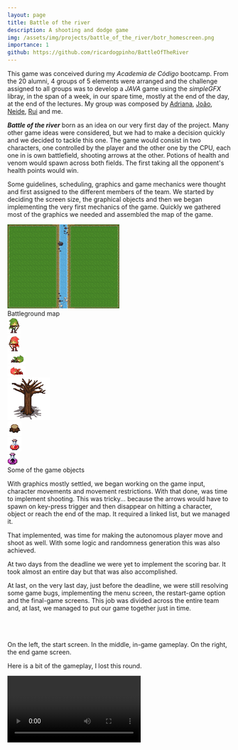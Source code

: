 ```yaml
---
layout: page
title: Battle of the river
description: A shooting and dodge game
img: /assets/img/projects/battle_of_the_river/botr_homescreen.png
importance: 1
github: https://github.com/ricardogpinho/BattleOfTheRiver
---
```


This game was conceived during my *Academia de Código* bootcamp.
From the 20 alumni, 4 groups of 5 elements were arranged and the challenge assigned to all groups was to develop a *JAVA* game using the *simpleGFX* libray, in the span of a week, in our spare time, mostly at the end of the day, at the end of the lectures.
My group was composed by [Adriana](https://github.com/AdrianaAC), [João](https://github.com/joaopinheiro10), [Neide](https://github.com/NeideMargarido), [Rui](https://github.com/ruipatricio72) and me.

***Battle of the river*** born as an idea on our very first day of the project. Many other game ideas were considered, but we had to make a decision quickly and we decided to tackle this one. The game would consist in two characters, one controlled by the player and the other one by the CPU, each one in is own battlefield, shooting arrows at the other. Potions of health and venom would spawn across both fields. The first taking all the opponent's health points would win.

Some guidelines, scheduling, graphics and game mechanics were thought and first assigned to the different members of the team.
We started by deciding the screen size, the graphical objects and then we began implementing the very first mechanics of the game.
Quickly we gathered most of the graphics we needed and assembled the map of the game.
<div class="text-center">
    <img src="/assets/img/projects/battle_of_the_river/resources/map-1.png" class="img-fluid rounded z-depth-1" width="50%" height="50%">
    <div class="caption">
        Battleground map
    </div>
</div>

<div class="d-flex justify-content-center">
    <div>
        <img src="/assets/img/projects/battle_of_the_river/resources/shootVerde1.png" class="img-fluid rounded">
    </div>
    <div>
        <img src="/assets/img/projects/battle_of_the_river/resources/shootVermelho2.png" class="img-fluid rounded">
    </div>
    <div>
        <img src="/assets/img/projects/battle_of_the_river/resources/deadVerde1.png" class="img-fluid rounded">
     </div>
    <div>
        <img src="/assets/img/projects/battle_of_the_river/resources/deadVermelho2.png" class="img-fluid rounded">
     </div>
    <div>
        <img src="/assets/img/projects/battle_of_the_river/resources/tree4_3x3.png" class="img-fluid rounded">
    </div>
    <div>
        <img src="/assets/img/projects/battle_of_the_river/resources/tree6_1x1.png" class="img-fluid rounded">
    </div>
    <div>
        <img src="/assets/img/projects/battle_of_the_river/resources/potionHP.png" class="img-fluid rounded">
    </div>
    <div>
        <img src="/assets/img/projects/battle_of_the_river/resources/venomPotion.png" class="img-fluid rounded">
    </div>
</div> 
<div class="caption">
    Some of the game objects
</div>

With graphics mostly settled, we began working on the game input, character movements and movement restrictions.
With that done, was time to implement shooting. This was tricky... because the arrows would have to spawn on key-press trigger and then disappear on hitting a character, object or reach the end of the map. It required a linked list, but we managed it.

That implemented, was time for making the autonomous player move and shoot as well. With some logic and randomness generation this was also achieved.

At two days from the deadline we were yet to implement the scoring bar. It took almost an entire day but that was also accomplished.

At last, on the very last day, just before the deadline, we were still resolving some game bugs, implementing the menu screen, the restart-game option and the final-game screens. This job was divided across the entire team and, at last, we managed to put our game together just in time.    

<div class="row">
    <div class="col-sm mt-3 mt-md-0">
        <img class="img-fluid rounded z-depth-1" src="{{ '/assets/img/projects/battle_of_the_river/homescreen.png' | relative_url }}" alt="" title="example image"/>
    </div>
    <div class="col-sm mt-3 mt-md-0">
        <img class="img-fluid rounded z-depth-1" src="{{ '/assets/img/projects/battle_of_the_river/gameplay_1.png' | relative_url }}" alt="" title="example image"/>
    </div>
    <div class="col-sm mt-3 mt-md-0">
        <img class="img-fluid rounded z-depth-1" src="{{ '/assets/img/projects/battle_of_the_river/endscreen.png' | relative_url }}" alt="" title="example image"/>
    </div>
</div>
<div class="caption">
    On the left, the start screen. In the middle, in-game gameplay. On the right, the end game screen.
</div>

Here is a bit of the gameplay, I lost this round.

<div class="d-flex justify-content-center">
<video controls class="z-depth-3 embed-responsive-item">
    <source class="embed-responsive-item" src="/assets/img/projects/battle_of_the_river/botr_gameplay.mp4" type="video/mp4">
    Your browser does not support the video tag.
</video>
</div>